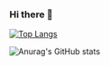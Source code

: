 ### Hi there 👋
[![Top Langs](https://github-readme-stats.vercel.app/api/top-langs/?username=Duck1en&theme=tokyonight&layout=compact)](https://github.com/anuraghazra/github-readme-stats)

![Anurag's GitHub stats](https://github-readme-stats.vercel.app/api?username=Duck1en&count_private=true&show_icons=true&theme=tokyonight&include_all_commits=true)

<!--
**Duck1en/Duck1en** is a ✨ _special_ ✨ repository because its `README.md` (this file) appears on your GitHub profile.

Here are some ideas to get you started:

- 🔭 I’m currently working on ...
- 🌱 I’m currently learning ...
- 👯 I’m looking to collaborate on ...
- 🤔 I’m looking for help with ...
- 💬 Ask me about ...
- 📫 How to reach me: ...
- 😄 Pronouns: ...
- ⚡ Fun fact: ...
-->
